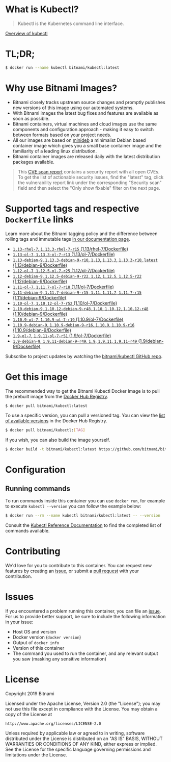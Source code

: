 
# What is Kubectl?

> Kubectl is the Kubernetes command line interface.

[Overview of kubectl](https://kubernetes.io/docs/reference/kubectl/overview/)

# TL;DR;

```bash
$ docker run --name kubectl bitnami/kubectl:latest
```

# Why use Bitnami Images?

* Bitnami closely tracks upstream source changes and promptly publishes new versions of this image using our automated systems.
* With Bitnami images the latest bug fixes and features are available as soon as possible.
* Bitnami containers, virtual machines and cloud images use the same components and configuration approach - making it easy to switch between formats based on your project needs.
* All our images are based on [minideb](https://github.com/bitnami/minideb) a minimalist Debian based container image which gives you a small base container image and the familiarity of a leading linux distribution.
* Bitnami container images are released daily with the latest distribution packages available.


> This [CVE scan report](https://quay.io/repository/bitnami/kubectl?tab=tags) contains a security report with all open CVEs. To get the list of actionable security issues, find the "latest" tag, click the vulnerability report link under the corresponding "Security scan" field and then select the "Only show fixable" filter on the next page.

# Supported tags and respective `Dockerfile` links

Learn more about the Bitnami tagging policy and the difference between rolling tags and immutable tags [in our documentation page](https://docs.bitnami.com/containers/how-to/understand-rolling-tags-containers/).


* [`1.13-rhel-7`, `1.13.3-rhel-7-r15` (1.13/rhel-7/Dockerfile)](https://github.com/bitnami/bitnami-docker-kubectl/blob/1.13.3-rhel-7-r15/1.13/rhel-7/Dockerfile)
* [`1.13-ol-7`, `1.13.3-ol-7-r13` (1.13/ol-7/Dockerfile)](https://github.com/bitnami/bitnami-docker-kubectl/blob/1.13.3-ol-7-r13/1.13/ol-7/Dockerfile)
* [`1.13-debian-9`, `1.13.3-debian-9-r10`, `1.13`, `1.13.3`, `1.13.3-r10`, `latest` (1.13/debian-9/Dockerfile)](https://github.com/bitnami/bitnami-docker-kubectl/blob/1.13.3-debian-9-r10/1.13/debian-9/Dockerfile)
* [`1.12-ol-7`, `1.12.5-ol-7-r25` (1.12/ol-7/Dockerfile)](https://github.com/bitnami/bitnami-docker-kubectl/blob/1.12.5-ol-7-r25/1.12/ol-7/Dockerfile)
* [`1.12-debian-9`, `1.12.5-debian-9-r22`, `1.12`, `1.12.5`, `1.12.5-r22` (1.12/debian-9/Dockerfile)](https://github.com/bitnami/bitnami-docker-kubectl/blob/1.12.5-debian-9-r22/1.12/debian-9/Dockerfile)
* [`1.11-ol-7`, `1.11.7-ol-7-r18` (1.11/ol-7/Dockerfile)](https://github.com/bitnami/bitnami-docker-kubectl/blob/1.11.7-ol-7-r18/1.11/ol-7/Dockerfile)
* [`1.11-debian-9`, `1.11.7-debian-9-r15`, `1.11`, `1.11.7`, `1.11.7-r15` (1.11/debian-9/Dockerfile)](https://github.com/bitnami/bitnami-docker-kubectl/blob/1.11.7-debian-9-r15/1.11/debian-9/Dockerfile)
* [`1.10-ol-7`, `1.10.12-ol-7-r52` (1.10/ol-7/Dockerfile)](https://github.com/bitnami/bitnami-docker-kubectl/blob/1.10.12-ol-7-r52/1.10/ol-7/Dockerfile)
* [`1.10-debian-9`, `1.10.12-debian-9-r48`, `1.10`, `1.10.12`, `1.10.12-r48` (1.10/debian-9/Dockerfile)](https://github.com/bitnami/bitnami-docker-kubectl/blob/1.10.12-debian-9-r48/1.10/debian-9/Dockerfile)
* [`1.10.9-ol-7`, `1.10.9-ol-7-r19` (1.10.9/ol-7/Dockerfile)](https://github.com/bitnami/bitnami-docker-kubectl/blob/1.10.9-ol-7-r19/1.10.9/ol-7/Dockerfile)
* [`1.10.9-debian-9`, `1.10.9-debian-9-r16`, `1.10.9`, `1.10.9-r16` (1.10.9/debian-9/Dockerfile)](https://github.com/bitnami/bitnami-docker-kubectl/blob/1.10.9-debian-9-r16/1.10.9/debian-9/Dockerfile)
* [`1.9-ol-7`, `1.9.11-ol-7-r51` (1.9/ol-7/Dockerfile)](https://github.com/bitnami/bitnami-docker-kubectl/blob/1.9.11-ol-7-r51/1.9/ol-7/Dockerfile)
* [`1.9-debian-9`, `1.9.11-debian-9-r49`, `1.9`, `1.9.11`, `1.9.11-r49` (1.9/debian-9/Dockerfile)](https://github.com/bitnami/bitnami-docker-kubectl/blob/1.9.11-debian-9-r49/1.9/debian-9/Dockerfile)

Subscribe to project updates by watching the [bitnami/kubectl GitHub repo](https://github.com/bitnami/bitnami-docker-kubectl).

# Get this image

The recommended way to get the Bitnami Kubectl Docker Image is to pull the prebuilt image from the [Docker Hub Registry](https://hub.docker.com/r/bitnami/kubectl).

```bash
$ docker pull bitnami/kubectl:latest
```

To use a specific version, you can pull a versioned tag. You can view the [list of available versions](https://hub.docker.com/r/bitnami/kubectl/tags/) in the Docker Hub Registry.

```bash
$ docker pull bitnami/kubectl:[TAG]
```

If you wish, you can also build the image yourself.

```bash
$ docker build -t bitnami/kubectl:latest https://github.com/bitnami/bitnami-docker-kubectl.git
```

# Configuration

## Running commands

To run commands inside this container you can use `docker run`, for example to execute `kubectl --version` you can follow the example below:

```bash
$ docker run --rm --name kubectl bitnami/kubectl:latest -- --version
```

Consult the [Kubectl Reference Documentation](https://kubernetes.io/docs/reference/generated/kubectl/kubectl-commands) to find the completed list of commands available.

# Contributing

We'd love for you to contribute to this container. You can request new features by creating an [issue](https://github.com/bitnami/bitnami-docker-kubectl/issues), or submit a [pull request](https://github.com/bitnami/bitnami-docker-kubectl/pulls) with your contribution.

# Issues

If you encountered a problem running this container, you can file an [issue](https://github.com/bitnami/bitnami-docker-kubectl/issues). For us to provide better support, be sure to include the following information in your issue:

- Host OS and version
- Docker version (`docker version`)
- Output of `docker info`
- Version of this container
- The command you used to run the container, and any relevant output you saw (masking any sensitive information)

# License

Copyright 2019 Bitnami

Licensed under the Apache License, Version 2.0 (the "License");
you may not use this file except in compliance with the License.
You may obtain a copy of the License at

    http://www.apache.org/licenses/LICENSE-2.0

Unless required by applicable law or agreed to in writing, software
distributed under the License is distributed on an "AS IS" BASIS,
WITHOUT WARRANTIES OR CONDITIONS OF ANY KIND, either express or implied.
See the License for the specific language governing permissions and
limitations under the License.
